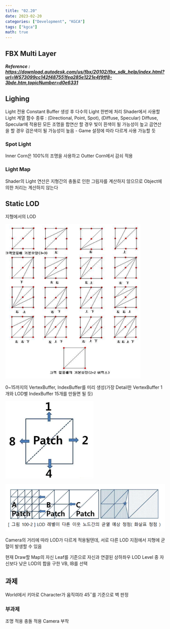 ```yaml
---
title: "02.20"
date: 2023-02-20
categories: ["Development", "KGCA"]
tags: ["kgca"]
math: true
---
```

## FBX Multi Layer
##### _Reference_ : https://download.autodesk.com/us/fbx/20102/fbx_sdk_help/index.html?url=WS73099cc142f487551fea285e1221e4f9ff8-3bde.htm,topicNumber=d0e6331

## Lighing
Light 전용 Constant Buffer 생성 후 다수의 Light 한번에 처리
Shader에서 사용할 Light 계열 함수 종류 : (Directional, Point, Spot), (Diffuse, Specular)
Diffuse, Specular에 적용된 모든 조명을 합연산 할 경우 빛이 흰색이 될 가능성이 높고 곱연산을 할 경우 검은색이 될 가능성이 높음 - Game 설정에 따라 다르게 사용 가능할 듯

### Spot Light
Inner Corn은 100%의 조명을 사용하고 Outter Corn에서 감쇠 적용

### Light Map
Shader의 Light 연산은 지형간의 충돌로 인한 그림자를 계산하지 않으므로 Object에 의한 처리는 계산하지 않는다

## Static LOD
지형에서의 LOD

![](/images/b16b0e3e-c630-4c65-9b12-3d419db2e4e1-image.PNG)

0~15까지의 VertexBuffer, IndexBuffer를 미리 생성(가장 Detail한 VertexBuffer 1개와 LOD별 IndexBuffer 15개를 만들면 될 듯)

![](/images/dd686f1e-1d3e-4023-9b04-e6327e9be075-image.PNG)

![](/images/8e020d54-3654-4f77-be56-d0066a403eb0-image.PNG)

Camera의 거리에 따라 LOD가 다르게 적용될텐데, 서로 다른 LOD 지점에서 지형에 균혈이 발생할 수 있음

현재 Draw할 Map의 자신 Leaf를 기준으로 자신과 연결된 상하좌우 LOD Level 중 자신보다 낮은 LOD의 합을 구한 VB, IB를 선택

## 과제
World에서 키마로 Character가 움직여라
$45^\circ$를 기준으로 벽 판정

### 부과제
조명 적용
충돌 적용
Camera 부착